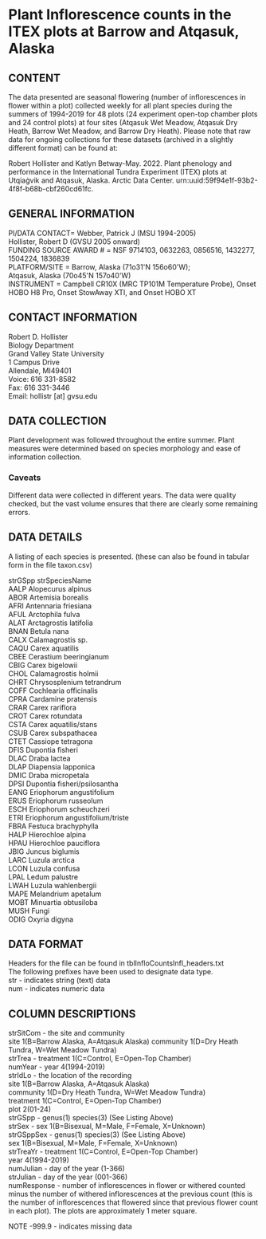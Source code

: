# Plant Inflorescence counts in the ITEX plots at Barrow and Atqasuk, Alaska

## CONTENT
The data presented are seasonal flowering (number of inflorescences in flower within a plot) collected weekly for all plant species during the summers of 1994-2019 for 48 plots (24 experiment open-top chamber plots and 24 control plots) at four sites (Atqasuk Wet Meadow, Atqasuk Dry Heath, Barrow Wet Meadow, and Barrow Dry Heath).
Please note that raw data for ongoing collections for these datasets (archived in a slightly different format) can be found at: 

Robert Hollister and Katlyn Betway-May. 2022. Plant phenology and performance in the International Tundra Experiment (ITEX) plots at Utqiaġvik and Atqasuk, Alaska. Arctic Data Center. urn:uuid:59f94e1f-93b2-4f8f-b68b-cbf260cd61fc.

## GENERAL INFORMATION

PI/DATA CONTACT= 	Webber, Patrick J (MSU 1994-2005)  
 				Hollister, Robert D (GVSU 2005 onward)    
FUNDING SOURCE AWARD # = NSF 9714103, 0632263, 0856516, 1432277, 1504224, 1836839  
PLATFORM/SITE = Barrow, Alaska (71o31'N 156o60'W);  
                Atqasuk, Alaska (70o45'N 157o40'W)  
INSTRUMENT = Campbell CR10X (MRC TP101M Temperature Probe), Onset HOBO H8 Pro, Onset StowAway XTI, and Onset HOBO XT  

## CONTACT INFORMATION

Robert D. Hollister  
Biology Department  
Grand Valley State University  
1 Campus Drive  
Allendale, MI49401   
Voice: 616 331-8582  
Fax: 616 331-3446  
Email: hollistr [at] gvsu.edu  


## DATA COLLECTION
Plant development was followed throughout the entire summer.  Plant measures were determined based on species morphology and ease of information collection.


### Caveats
Different data were collected in different years.  The data were quality checked, but the vast volume ensures that there are clearly some remaining errors.


## DATA DETAILS

A listing of each species is presented. (these can also be found in tabular form in the file taxon.csv)  

strGSpp	strSpeciesName  
AALP		Alopecurus alpinus  
ABOR		Artemisia borealis  
AFRI		Antennaria friesiana  
AFUL		Arctophila fulva  
ALAT		Arctagrostis latifolia  
BNAN		Betula nana  
CALX		Calamagrostis sp.  
CAQU		Carex aquatilis  
CBEE		Cerastium beeringianum  
CBIG		Carex bigelowii  
CHOL		Calamagrostis holmii  
CHRT		Chrysosplenium tetrandrum  
COFF		Cochlearia officinalis  
CPRA		Cardamine pratensis  
CRAR		Carex rariflora  
CROT		Carex rotundata  
CSTA		Carex aquatilis/stans  
CSUB		Carex subspathacea  
CTET		Cassiope tetragona  
DFIS		Dupontia fisheri  
DLAC		Draba lactea  
DLAP		Diapensia lapponica  
DMIC		Draba micropetala  
DPSI		Dupontia fisheri/psilosantha  
EANG		Eriophorum angustifolium  
ERUS		Eriophorum russeolum  
ESCH		Eriophorum scheuchzeri  
ETRI		Eriophorum angustifolium/triste  
FBRA		Festuca brachyphylla  
HALP		Hierochloe alpina  
HPAU		Hierochloe pauciflora  
JBIG		Juncus biglumis  
LARC		Luzula arctica  
LCON		Luzula confusa  
LPAL		Ledum palustre  
LWAH		Luzula wahlenbergii  
MAPE		Melandrium apetalum  
MOBT		Minuartia obtusiloba  
MUSH		Fungi  
ODIG		Oxyria digyna  

## DATA FORMAT
Headers for the file can be found in tblInfloCountsInfl_headers.txt  
The following prefixes have been used to designate data type.  
   str - indicates string (text) data  
   num - indicates numeric data  

## COLUMN DESCRIPTIONS
strSitCom  - the site and community  
site 1(B=Barrow Alaska, A=Atqasuk Alaska)
community 1(D=Dry Heath Tundra, W=Wet Meadow Tundra)  
strTrea  - treatment 1(C=Control, E=Open-Top Chamber)  
numYear  - year 4(1994-2019)  
strIdLo  - the location of the recording  
	site 1(B=Barrow Alaska, A=Atqasuk Alaska)  
	community 1(D=Dry Heath Tundra, W=Wet Meadow Tundra)  
	treatment 1(C=Control, E=Open-Top Chamber)  
	plot 2(01-24)   
strGSpp  - genus(1) species(3) (See Listing Above)  
strSex  - sex 1(B=Bisexual, M=Male, F=Female, X=Unknown)  
strGSppSex  - genus(1) species(3) (See Listing Above)  
sex 1(B=Bisexual, M=Male, F=Female, X=Unknown)  
strTreaYr  - treatment 1(C=Control, E=Open-Top Chamber)  
year 4(1994-2019)  
numJulian  - day of the year (1-366)  
strJulian  - day of the year (001-366)  
numResponse  - number of inflorescences in flower or withered counted minus the number of withered inflorescences at the previous count (this is the number of inflorescences that flowered since that previous flower count in each plot).  The plots are approximately 1 meter square.

NOTE
       -999.9 - indicates missing data
